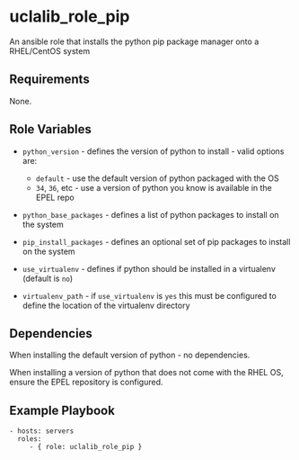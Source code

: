 uclalib_role_pip
=========

An ansible role that installs the python pip package manager onto a RHEL/CentOS system

Requirements
------------

None.

Role Variables
--------------

* `python_version` - defines the version of python to install - valid options are:
    * `default` - use the default version of python packaged with the OS
    * `34`, `36`, etc - use a version of python you know is available in the EPEL repo


* `python_base_packages` - defines a list of python packages to install on the system

* `pip_install_packages` - defines an optional set of pip packages to install on the system

* `use_virtualenv` - defines if python should be installed in a virtualenv (default is `no`)

* `virtualenv_path` - if `use_virtualenv` is `yes` this must be configured to define the location of the virtualenv directory

Dependencies
------------

When installing the default version of python - no dependencies.

When installing a version of python that does not come with the RHEL OS, ensure the EPEL repository is configured.

Example Playbook
----------------

    - hosts: servers
      roles:
         - { role: uclalib_role_pip }
